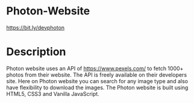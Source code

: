 # Photon-Website

https://bit.ly/devphoton

# Description

Photon website uses an API of https://www.pexels.com/ to fetch 1000+ photos from their website. The API is freely available on their developers site. 
Here on Photon website you can search for any image type and also have flexibility to download the images.
The Photon website is built using HTML5, CSS3 and Vanilla JavaScript.

